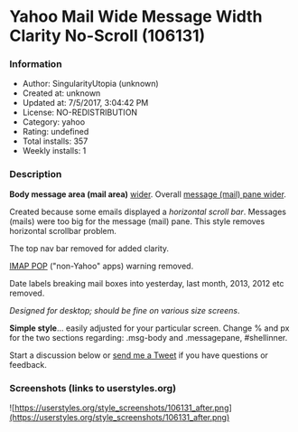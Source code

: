# Yahoo Mail Wide Message Width Clarity No-Scroll (106131)

### Information
- Author: SingularityUtopia (unknown)
- Created at: unknown
- Updated at: 7/5/2017, 3:04:42 PM
- License: NO-REDISTRIBUTION
- Category: yahoo
- Rating: undefined
- Total installs: 357
- Weekly installs: 1


### Description
<b>Body message area (mail area)</b> <u>wider</u>. Overall <u>message (mail) pane wider</u>.

Created because some emails displayed a <i>horizontal scroll bar</i>. Messages (mails) were too big for the message (mail) pane. This style removes horizontal scrollbar problem.

The top nav bar removed for added clarity.

<a href="https://en.wikipedia.org/wiki/Internet_Message_Access_Protocol">IMAP POP</a> ("non-Yahoo" apps) warning removed.

Date labels breaking mail boxes into yesterday, last month, 2013, 2012 etc removed.

<i>Designed for desktop; should be fine on various size screens</i>. 

<b>Simple style</b>... easily adjusted for your particular screen. Change % and px for the two sections regarding: .msg-body and .messagepane, #shellinner. 

Start a discussion below or <a href="https://twitter.com/intent/tweet?screen_name=2045singularity" target="_blank">send me a Tweet</a> if you have questions or feedback.


### Screenshots (links to userstyles.org)
![https://userstyles.org/style_screenshots/106131_after.png](https://userstyles.org/style_screenshots/106131_after.png)


